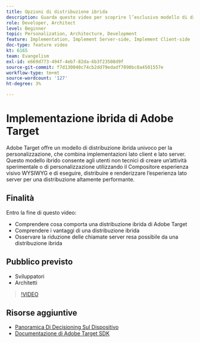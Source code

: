 ```yaml
---
title: Opzioni di distribuzione ibrida
description: Guarda questo video per scoprire l’esclusivo modello di distribuzione ibrida di Adobe Target per la personalizzazione, che combina implementazioni lato client e lato server.
role: Developer, Architect
level: Beginner
topic: Personalization, Architecture, Development
feature: Implementation, Implement Server-side, Implement Client-side
doc-type: feature video
kt: 6165
team: Evangelism
exl-id: e669d773-494f-4eb7-82da-6b3f23508d9f
source-git-commit: f7d130040c74cb2dd79edadf7090bc8a4501557e
workflow-type: tm+mt
source-wordcount: '127'
ht-degree: 3%

---
```


# Implementazione ibrida di Adobe Target

Adobe Target offre un modello di distribuzione ibrida univoco per la personalizzazione, che combina implementazioni lato client e lato server. Questo modello ibrido consente agli utenti non tecnici di creare un’attività sperimentale o di personalizzazione utilizzando il Compositore esperienza visivo WYSIWYG e di eseguire, distribuire e renderizzare l’esperienza lato server per una distribuzione altamente performante.

## Finalità

Entro la fine di questo video:

* Comprendere cosa comporta una distribuzione ibrida di Adobe Target
* Comprendere i vantaggi di una distribuzione ibrida
* Osservare la riduzione delle chiamate server resa possibile da una distribuzione ibrida

## Pubblico previsto

* Sviluppatori
* Architetti

>[!VIDEO](https://video.tv.adobe.com/v/41698/?quality=12)

## Risorse aggiuntive

* [Panoramica Di Decisioning Sul Dispositivo](https://experienceleague.adobe.com/en/docs/target-learn/tutorials/implementation/on-device-decisioning-overview#implementation)
* [Documentazione di Adobe Target SDK](https://experienceleague.adobe.com/en/docs/target-dev/developer/server-side/on-device-decisioning/overview)
